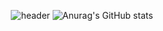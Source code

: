 <div align="center">
  
  ![header](https://capsule-render.vercel.app/api?type=waving&text=여정의%20끝이%20뭇별에%20닿기를)
  ![Anurag's GitHub stats](https://github-readme-stats.vercel.app/api?username=Torychu&show_icons=true&theme=radical)
</div>
<!--
**Torychu/Torychu** is a ✨ _special_ ✨ repository because its `README.md` (this file) appears on your GitHub profile.

Here are some ideas to get you started:

- 🔭 I’m currently working on ...
- 🌱 I’m currently learning ...
- 👯 I’m looking to collaborate on ...
- 🤔 I’m looking for help with ...
- 💬 Ask me about ...
- 📫 How to reach me: ...
- 😄 Pronouns: ...
- ⚡ Fun fact: ...
-->
